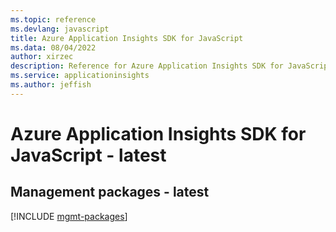 ```yaml
---
ms.topic: reference
ms.devlang: javascript
title: Azure Application Insights SDK for JavaScript
ms.data: 08/04/2022
author: xirzec
description: Reference for Azure Application Insights SDK for JavaScript
ms.service: applicationinsights
ms.author: jeffish
---
```

# Azure Application Insights SDK for JavaScript - latest

## Management packages - latest
[!INCLUDE [mgmt-packages](application-insights-mgmt-index.md)]